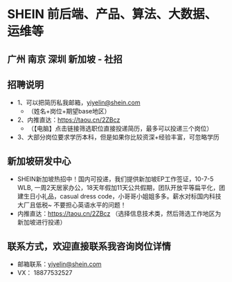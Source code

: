 
# SHEIN 前后端、产品、算法、大数据、运维等

## 广州 南京 深圳 新加坡 - 社招

## 招聘说明
- 1、可以把简历私我邮箱，yiyelin@shein.com
  - （姓名+岗位+期望base地区）
- 2、内推直达：https://taou.cn/2ZBcz 
  - （【电脑】点击链接筛选职位直接投递简历，最多可以投递三个岗位）
- 3、大部分岗位要求学历本科，但是如果你比较资深+经验丰富，可忽略学历

## 新加坡研发中心
- SHEIN新加坡热招中！国内可投递，我们提供新加坡EP工作签证，10-7-5 WLB, 一周2天居家办公，18天年假加11天公共假期，团队开放平等扁平化，团建生日小礼品，casual dress code，小哥哥小姐姐多多。薪水对标国内科技大厂且低税~ 不要担心英语水平的问题！
- 内推直达：https://taou.cn/2ZBcz （选择信息技术类，然后筛选工作地区为新加坡进行投递）

## 联系方式，欢迎直接联系我咨询岗位详情
- 邮箱联系：yiyelin@shein.com
- VX： 18877532527